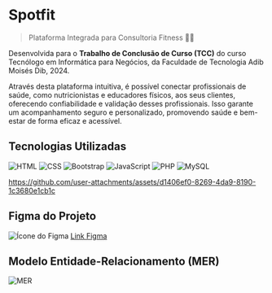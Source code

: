 # Spotfit 

> Plataforma Integrada para Consultoria Fitness 📲💪

Desenvolvida para o **Trabalho de Conclusão de Curso (TCC)** do curso Tecnólogo em Informática para Negócios, da Faculdade de Tecnologia Adib Moisés Dib, 2024.

Através desta plataforma intuitiva, é possível conectar profissionais de saúde, como nutricionistas e educadores físicos, aos seus clientes, oferecendo confiabilidade e validação desses profissionais. Isso garante um acompanhamento seguro e personalizado, promovendo saúde e bem-estar de forma eficaz e acessível.

## Tecnologias Utilizadas
![HTML](https://img.icons8.com/color/48/000000/html-5.png) ![CSS](https://img.icons8.com/color/48/000000/css3.png) ![Bootstrap](https://img.icons8.com/color/48/000000/bootstrap.png) ![JavaScript](https://img.icons8.com/color/48/000000/javascript.png) ![PHP](https://img.icons8.com/officel/50/000000/php-logo.png) ![MySQL](https://img.icons8.com/color/48/000000/mysql.png)

https://github.com/user-attachments/assets/d1406ef0-8269-4da9-8190-1c3680e1cb1c

## Figma do Projeto
![Ícone do Figma](https://img.icons8.com/color/15/000000/figma.png) [Link Figma](https://www.figma.com/design/znA2L5lbREKns5CIUwCCNv/Spotifit---Nosso-design?node-id=0%3A1&t=AhDOPeTS4z1Vltxz-1)

## Modelo Entidade-Relacionamento (MER)
![MER](https://github.com/user-attachments/assets/ea0f5041-6a33-4218-9775-592a15b283c9)
